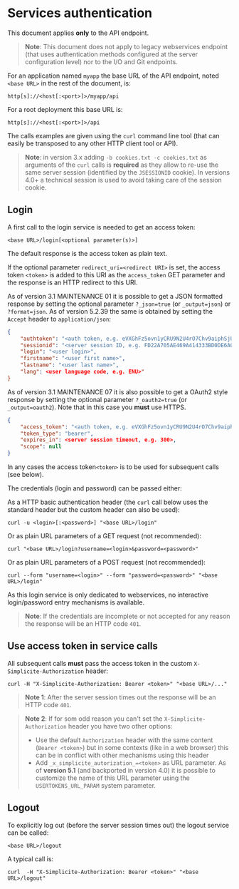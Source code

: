 Services authentication
=======================

This document applies **only** to the API endpoint.

> **Note**: This document does not apply to legacy webservices endpoint (that uses authentication methods configured at the server configuration level) nor to the I/O and Git endpoints.

For an application named `myapp` the base URL of the API endpoint, noted `<base URL>` in the rest of the document, is:

	http[s]://<host[:<port>]>/myapp/api

For a root deployment this base URL is:

	http[s]://<host[:<port>]>/api

The calls examples are given using the `curl` command line tool (that can easily be transposed to any other HTTP client tool or API).

> **Note**: in version 3.x adding `-b cookies.txt -c cookies.txt` as arguments of the `curl` calls is **required**
> as they allow to re-use the same server session (identified by the `JSESSIONID` cookie).
> In versions 4.0+ a technical session is used to avoid taking care of the session cookie.

<h2 id="login">Login</h2>

A first call to the login service is needed to get an access token:

	<base URL>/login[<optional parameter(s)>]

The default response is the access token as plain text.

If the optional parameter `redirect_uri=<redirect URI>` is set, the access token `<token>` is added to this URI as the `access_token` GET parameter
and the response is an HTTP redirect to this URI.

As of version 3.1 MAINTENANCE 01 it is possible to get a JSON formatted response by setting the optional parameter `?_json=true` (or `_output=json`) or `?format=json`.
As of version 5.2.39 the same is obtained by setting the `Accept` header to `application/json`:

```json
{
	"authtoken": "<auth token, e.g. eVXGhFz5ovn1yCRU9N2U4rO7Chv9aiphSjUK5njA4clCSHXy5t>",
	"sessionid": "<server session ID, e.g. FD22A705AE469A414333BD0DE6A0222D>",
	"login": "<user login>",
	"firstname": "<user first name>",
	"lastname": "<user last name>",
	"lang": <user language code, e.g. ENU>"
}
```

As of version 3.1 MAINTENANCE 07 it is also possible to get a OAuth2 style response by setting the optional parameter `?_oauth2=true` (or `_output=oauth2`).
Note that in this case you **must** use HTTPS.

```json
{
	"access_token": "<auth token, e.g. eVXGhFz5ovn1yCRU9N2U4rO7Chv9aiphSjUK5njA4clCSHXy5t>",
	"token_type": "bearer",
	"expires_in": <server session timeout, e.g. 300>,
	"scope": null
}
```


In any cases the access token`<token>` is to be used for subsequent calls (see below).

The credentials (login and password) can be passed either:

As a HTTP basic authentication header (the `curl` call below uses the standard header but the custom header can also be used):

	curl -u <login>[:<password>] "<base URL>/login"

Or as plain URL parameters of a GET request (not recommended):

	curl "<base URL>/login?username=<login>&password=<password>"

Or as plain URL parameters of a POST request (not recommended):

	curl --form "username=<login>" --form "password=<password>" "<base URL>/login"

As this login service is only dedicated to webservices, no interactive login/password entry mechanisms is available.

> **Note**: If the credentials are incomplete or not accepted for any reason the response will be an HTTP code `401`.

<h2 id="call">Use access token in service calls</h2>

All subsequent calls **must** pass the access token in the custom `X-Simplicite-Authorization` header:

	curl -H "X-Simplicite-Authorization: Bearer <token>" "<base URL>/..."

> **Note 1**: After the server session times out the response will be an HTTP code `401`.

> **Note 2**: If for som odd reason you can't set the `X-Simplicite-Authorization` header you have two other options:
>
> - Use the default `Authorization` header with the same content (`Bearer <token>`)
>   but in some contexts (like in a web browser) this can be in conflict with other mechanisms using this header
> - Add `_x_simplicite_autorization_=<token>` as URL parameter.
>   As of **version 5.1** (and backported in version 4.0) it is possible to customize the name of this URL
>   parameter using the `USERTOKENS_URL_PARAM` system parameter.

<h2 id="logout">Logout</h2>

To explicitly log out (before the server session times out) the logout service can be called:

	<base URL>/logout

A typical call is:

	curl  -H "X-Simplicite-Authorization: Bearer <token>" "<base URL>/logout"